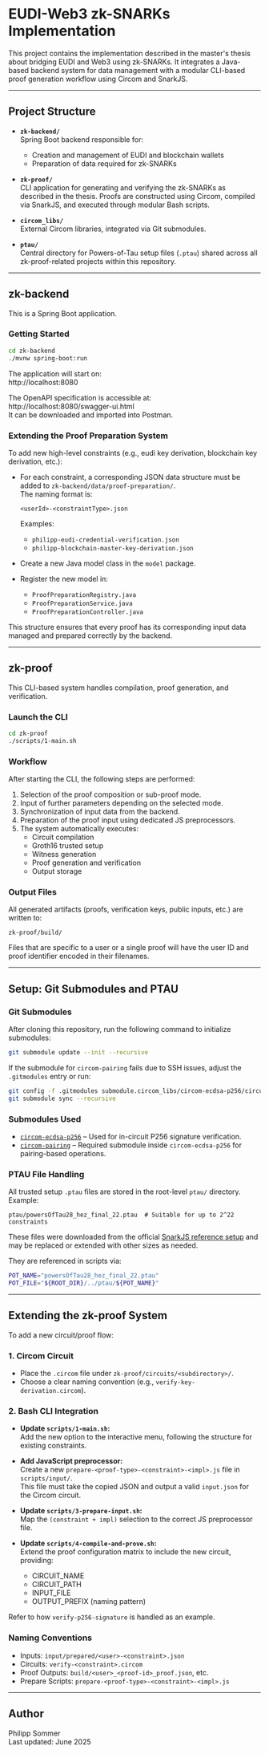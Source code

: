 # EUDI-Web3 zk-SNARKs Implementation

This project contains the implementation described in the master's thesis about bridging EUDI and Web3 using zk-SNARKs. It integrates a Java-based backend system for data management with a modular CLI-based proof generation workflow using Circom and SnarkJS.

---

## Project Structure

- **`zk-backend/`**  
  Spring Boot backend responsible for:

  - Creation and management of EUDI and blockchain wallets
  - Preparation of data required for zk-SNARKs

- **`zk-proof/`**  
  CLI application for generating and verifying the zk-SNARKs as described in the thesis. Proofs are constructed using Circom, compiled via SnarkJS, and executed through modular Bash scripts.

- **`circom_libs/`**  
  External Circom libraries, integrated via Git submodules.

- **`ptau/`**  
  Central directory for Powers-of-Tau setup files (`.ptau`) shared across all zk-proof-related projects within this repository.

---

## zk-backend

This is a Spring Boot application.

### Getting Started

```bash
cd zk-backend
./mvnw spring-boot:run
```

The application will start on:  
http://localhost:8080

The OpenAPI specification is accessible at:  
http://localhost:8080/swagger-ui.html  
It can be downloaded and imported into Postman.

### Extending the Proof Preparation System

To add new high-level constraints (e.g., eudi key derivation, blockchain key derivation, etc.):

- For each constraint, a corresponding JSON data structure must be added to `zk-backend/data/proof-preparation/`.  
  The naming format is:

  ```
  <userId>-<constraintType>.json
  ```

  Examples:

  - `philipp-eudi-credential-verification.json`
  - `philipp-blockchain-master-key-derivation.json`

- Create a new Java model class in the `model` package.
- Register the new model in:
  - `ProofPreparationRegistry.java`
  - `ProofPreparationService.java`
  - `ProofPreparationController.java`

This structure ensures that every proof has its corresponding input data managed and prepared correctly by the backend.

---

## zk-proof

This CLI-based system handles compilation, proof generation, and verification.

### Launch the CLI

```bash
cd zk-proof
./scripts/1-main.sh
```

### Workflow

After starting the CLI, the following steps are performed:

1. Selection of the proof composition or sub-proof mode.
2. Input of further parameters depending on the selected mode.
3. Synchronization of input data from the backend.
4. Preparation of the proof input using dedicated JS preprocessors.
5. The system automatically executes:
   - Circuit compilation
   - Groth16 trusted setup
   - Witness generation
   - Proof generation and verification
   - Output storage

### Output Files

All generated artifacts (proofs, verification keys, public inputs, etc.) are written to:

```
zk-proof/build/
```

Files that are specific to a user or a single proof will have the user ID and proof identifier encoded in their filenames.

---

## Setup: Git Submodules and PTAU

### Git Submodules

After cloning this repository, run the following command to initialize submodules:

```bash
git submodule update --init --recursive
```

If the submodule for `circom-pairing` fails due to SSH issues, adjust the `.gitmodules` entry or run:

```bash
git config -f .gitmodules submodule.circom_libs/circom-ecdsa-p256/circuits/circom-pairing.url https://github.com/yi-sun/circom-pairing.git
git submodule sync --recursive
```

### Submodules Used

- [`circom-ecdsa-p256`](https://github.com/privacy-scaling-explorations/circom-ecdsa-p256) – Used for in-circuit P256 signature verification.
- [`circom-pairing`](https://github.com/yi-sun/circom-pairing) – Required submodule inside `circom-ecdsa-p256` for pairing-based operations.

### PTAU File Handling

All trusted setup `.ptau` files are stored in the root-level `ptau/` directory.  
Example:

```
ptau/powersOfTau28_hez_final_22.ptau  # Suitable for up to 2^22 constraints
```

These files were downloaded from the official [SnarkJS reference setup](https://github.com/iden3/snarkjs#7-ptau-setup) and may be replaced or extended with other sizes as needed.

They are referenced in scripts via:

```bash
POT_NAME="powersOfTau28_hez_final_22.ptau"
POT_FILE="${ROOT_DIR}/../ptau/${POT_NAME}"
```

---

## Extending the zk-proof System

To add a new circuit/proof flow:

### 1. Circom Circuit

- Place the `.circom` file under `zk-proof/circuits/<subdirectory>/`.
- Choose a clear naming convention (e.g., `verify-key-derivation.circom`).

### 2. Bash CLI Integration

- **Update `scripts/1-main.sh`:**  
  Add the new option to the interactive menu, following the structure for existing constraints.
- **Add JavaScript preprocessor:**  
  Create a new `prepare-<proof-type>-<constraint>-<impl>.js` file in `scripts/input/`.  
  This file must take the copied JSON and output a valid `input.json` for the Circom circuit.

- **Update `scripts/3-prepare-input.sh`:**  
  Map the `(constraint + impl)` selection to the correct JS preprocessor file.

- **Update `scripts/4-compile-and-prove.sh`:**  
  Extend the proof configuration matrix to include the new circuit, providing:
  - CIRCUIT_NAME
  - CIRCUIT_PATH
  - INPUT_FILE
  - OUTPUT_PREFIX (naming pattern)

Refer to how `verify-p256-signature` is handled as an example.

### Naming Conventions

- Inputs: `input/prepared/<user>-<constraint>.json`
- Circuits: `verify-<constraint>.circom`
- Proof Outputs: `build/<user>_<proof-id>_proof.json`, etc.
- Prepare Scripts: `prepare-<proof-type>-<constraint>-<impl>.js`

---

## Author

Philipp Sommer  
Last updated: June 2025

